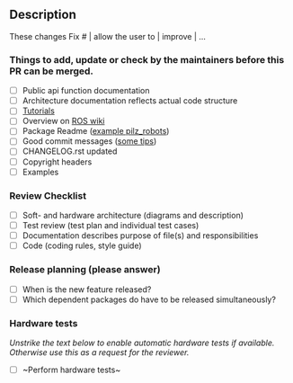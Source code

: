 ## Description

These changes Fix # | allow the user to | improve | ...

### Things to add, update or check by the maintainers before this PR can be merged.

- [ ] Public api function documentation
- [ ] Architecture documentation reflects actual code structure
- [ ] [Tutorials](https://wiki.ros.org/pilz_robots/Tutorials/)
- [ ] Overview on [ROS wiki](https://wiki.ros.org/pilz_robots)
- [ ] Package Readme ([example pilz_robots](https://github.com/PilzDE/pilz_robots/blob/melodic-devel/README.md))
- [ ] Good commit messages ([some tips](https://dev.to/jacobherrington/how-to-write-useful-commit-messages-my-commit-message-template-20n9))
- [ ] CHANGELOG.rst updated
- [ ] Copyright headers
- [ ] Examples

### Review Checklist
- [ ] Soft- and hardware architecture (diagrams and description)
- [ ] Test review (test plan and individual test cases)
- [ ] Documentation describes purpose of file(s) and responsibilities
- [ ] Code (coding rules, style guide)

### Release planning (please answer)
- [ ] When is the new feature released?
- [ ] Which dependent packages do have to be released simultaneously?

### Hardware tests
_Unstrike the text below to enable automatic hardware tests if available. Otherwise use this as a request for the reviewer._
- [ ] ~Perform hardware tests~
